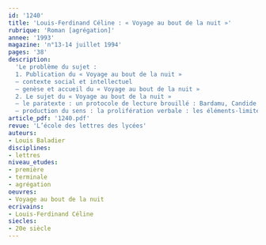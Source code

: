 ```yaml
---
id: '1240'
title: 'Louis-Ferdinand Céline : « Voyage au bout de la nuit »'
rubrique: 'Roman [agrégation]'
annee: '1993'
magazine: 'n°13-14 juillet 1994'
pages: '38'
description: 
  'Le problème du sujet :
  1. Publication du « Voyage au bout de la nuit »
  – contexte social et intellectuel
  – genèse et accueil du « Voyage au bout de la nuit »
  2. Le sujet du « Voyage au bout de la nuit »
  – le paratexte : un protocole de lecture brouillé : Bardamu, Candide du XXe siècle ? ; brouillage de l’indexation allégorique
  – production du sens : la prolifération verbale : les éléments-limites : un roman des mots ; les codes de la signification : la nausée de Céline (le code de l’action : une vaine mobilité ; le code gnomique : un digest de l’actualité et une critique universelle ; le code herméneutique : la mort et les mots ; structures thématiques du voyage : l’univers fluide ; code symbolique : la nuit et le double)'
article_pdf: '1240.pdf'
revue: 'L’école des lettres des lycées'
auteurs:
- Louis Baladier
disciplines:
- lettres
niveau_etudes:
- première
- terminale
- agrégation
oeuvres:
- Voyage au bout de la nuit
ecrivains:
- Louis-Ferdinand Céline
siecles:
- 20e siècle
---
```

